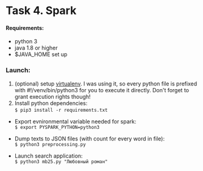 # Task 4. Spark
#### Requirements:

* python 3
* java 1.8 or higher
* $JAVA_HOME set up

### Launch:
1. (optional) setup [virtualenv](https://virtualenv.pypa.io/en/stable/installation/). I was using it, so every python file is prefixed with #!/venv/bin/python3 for you to execute it directly. Don't forget to grant execution rights though!
1. Install python dependencies:<br/>
`$ pip3 install -r requirements.txt`
- Export evnironmental variable needed for spark:<br/>`$ export PYSPARK_PYTHON=python3`
- Dump texts to JSON files (with count for every word in file):<br/>
`$ python3 preprocessing.py`

- Launch search application:<br/>
`$ python3 mb25.py "Любовный роман"`
